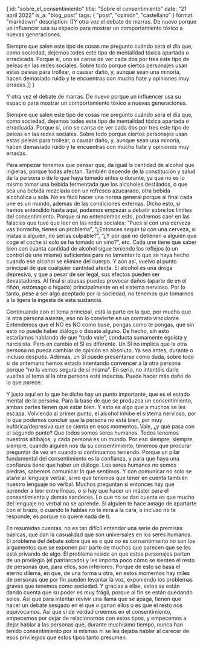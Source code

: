 {
    id: "sobre_el_consentimiento"
    title: "Sobre el consentimiento"
    date: "21 april 2022"
    is_a: "blog_post"
    tags: { "post", "opinión", "castellano" }
    format: "markdown"
    description: [[Y otra vez el debate de marras. De nuevo porque un influencer usa su espacio para mostrar un comportamiento tóxico a
nuevas generaciones.

Siempre que salen este tipo de cosas me pregunto cuándo será el día que, como sociedad, dejemos todes este tipo de
mentalidad tóxica apartada o erradicada. Porque sí, uno se cansa de ver cada dos por tres este tipo de peleas en las
redes sociales. Sobre todo porque ciertos personajes usan estas peleas para trollear, o causar daño, y, aunque sean una
minoría, hacen demasiado ruido y te encuentras con mucho hate y opiniones muy erradas.]]
}

Y otra vez el debate de marras. De nuevo porque un influencer usa su espacio para mostrar un comportamiento tóxico a
nuevas generaciones.

Siempre que salen este tipo de cosas me pregunto cuándo será el día que, como sociedad, dejemos todes este tipo de
mentalidad tóxica apartada o erradicada. Porque sí, uno se cansa de ver cada dos por tres este tipo de peleas en las
redes sociales. Sobre todo porque ciertos personajes usan estas peleas para trollear, o causar daño, y, aunque sean una
minoría, hacen demasiado ruido y te encuentras con mucho hate y opiniones muy erradas.

Para empezar tenemos que pensar que, da igual la cantidad de alcohol que ingieras, porque todas afectan. También depende
de la constitución y salud de la persona o de lo que haya tomado antes o durante, ya que no es lo mismo tomar una bebida
fermentada que los alcoholes destilados, o que sea una bebida mezclada con un refresco azucarado, otra bebida alcohólica
u sola. No es fácil hacer una norma general porque al final cada une es un mundo, además de las condiciones externas.
Dicho esto, si hemos entendido hasta aquí, podemos empezar a debatir sobre los límites del consentimiento. Porque si no
entendemos esto, podremos caer en las falacias que tuve que leer en las redes sociales: “Pues si con una cerveza vas
borracha, tienes un problema”, “¿Entonces según tú con una cerveza, si matas a alguien, no serías culpable?”, “¿Y por
qué no detienen a alguien que coge el coche si solo se ha tomado un vino?”, etc. Cada une tiene que saber bien con
cuanta cantidad de alcohol sigue teniendo los reflejos (o un control de une misme) suficientes para no lamentar lo que
se haya hecho cuando ese alcohol se elimine del cuerpo. Y aún así, vuelvo al punto principal de que cualquier cantidad
afecta. El alcohol es una droga depresiva, y que a pesar de ser legal, sus efectos pueden ser devastadores. Al final si
abusas puedes provocar daños (aparte de en el riñón, estómago o hígado) principalmente en el sistema nervioso. Por lo
tanto, pese a ser algo aceptado por la sociedad, no tenemos que tomarnos a la ligera la ingesta de esta sustancia.

Continuando con el tema principal, está la parte en la que, por mucho que la otra persona asiente, eso no lo convierte
en un contrato vinculante. Entendemos que el NO es NO como base, pongas como te pongas, que sin esto no puede haber
diálogo o debate alguno. De hecho, sin esto estaríamos hablando de que “todo vale”, conducta sumamente egoísta y
narcisista. Pero en cambio el SÍ es diferente. Un SÍ no implica que la otra persona no pueda cambiar de opinión en
absoluto. Ya sea antes, durante o incluso después. Además, un SÍ puede presentarse como duda, sobre todo si de antemano
hemos estado intentando convencer a la otra persona porque “no la vemos segura de sí misma”. En serio, no intentéis
darle vueltas al tema si la otra persona está indecisa. Puede hacer más daño de lo que parece.

Y justo aquí en lo que he dicho hay un punto importante, que es el estado mental de la persona. Para la base de que se
produzca un consentimiento, ambas partes tienen que estar bien. Y esto es algo que a muchos se les escapa. Volviendo al
primer punto, el alcohol inhibe el sistema nervioso, por lo que podemos concluir que la persona no está bien, por muy
eufórica/depresiva que se sienta en esos momentos. Vale, ¿y qué pasa con el segundo punto? Que todos somos seres
humanos. Todos tenemos nuestros altibajos, y cada persona es un mundo. Por eso siempre, siempre, siempre, cuando alguien
nos da su consentimiento, tenemos que procurar preguntar de vez en cuando si continuamos teniendo. Porque un pilar
fundamental del consentimiento es la confianza, y para que haya una confianza tiene que haber un diálogo. Los seres
humanos no somos piedras, sabemos comunicar lo que sentimos. Y con comunicar no solo se atañe al lenguaje verbal, si no
que tenemos que tener en cuenta también nuestro lenguaje no verbal. Muchos preguntan si entonces hay que aprender a leer
entre líneas, o si hay que hacer un máster para el consentimiento y demás sandeces. Lo que no se dan cuenta es que mucho
del lenguaje no verbal no se aprende. Si alguien te hace amago de apartarte con el brazo, o cuando le hablas no te mira
a la cara, o incluso no te responde, es porque no quiere nada de tí.

En resumidas cuentas, no es tan difícil entender una serie de premisas básicas, que dan la casualidad que son
universales en los seres humanos. El problema del debate sobre qué es o qué no es consentimiento no son los argumentos
que se exponen por parte de muchos que parecen que se les está privando de algo. El problema reside en que estos
personajes parten de un privilegio (el patriarcado) y les importa poco cómo se sienten el resto de personas que, para
ellos, son inferiores. Porque de esto se basa el eterno dilema, en que, de una forma u otra, en estos momentos hay miles
de personas que por fin pueden levantar la voz, exponiendo los problemas graves que tenemos como sociedad. Y gracias a
ellas, estos se están dando cuenta que su poder es muy frágil, porque al fin se están quedando solos. Así que para
intentar revivir una llama que se apaga, tienen que hacer un debate sesgado en el que o ganan ellos o es que el resto
nos equivocamos. Así que si de verdad creemos en el consentimiento, empecemos por dejar de relacionarnos con estos
tipos, y empecemos a dejar hablar a las personas que, durante muchísimo tiempo, nunca han tenido consentimiento por sí
mismas ni se les dejaba hablar al carecer de esos privilegios que estos tipos tanto presumen.